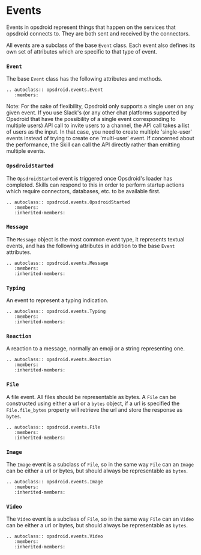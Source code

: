 # Events

Events in opsdroid represent things that happen on the services that opsdroid connects to.
They are both sent and received by the connectors.

All events are a subclass of the base `Event` class. Each event also defines its own set of attributes which are specific to that type of event.


### `Event`

The base `Event` class has the following attributes and methods.

```eval_rst
.. autoclass:: opsdroid.events.Event
   :members:
```
Note: For the sake of flexibility, Opsdroid only supports a single user on any given event. If you use Slack's (or any other chat platforms supported by Opsdroid that have the possibility of a single event corresponding to multiple users) API call to invite users to a channel, the API call takes a list of users as the input. In that case, you need to create multiple 'single-user' events instead of trying to create one 'multi-user' event. If concerned about the performance, the Skill can call the API directly rather than emitting multiple events.

### `OpsdroidStarted`

The `OpsdroidStarted` event is triggered once Opsdroid's loader has completed.
Skills can respond to this in order to perform startup actions which require connectors, databases, etc. to be available first.

```eval_rst
.. autoclass:: opsdroid.events.OpsdroidStarted
   :members:
   :inherited-members:
```

### `Message`

The `Message` object is the most common event type, it represents textual events, and has the following attributes in addition to the base `Event` attributes.

```eval_rst
.. autoclass:: opsdroid.events.Message
   :members:
   :inherited-members:
```

### `Typing`

An event to represent a typing indication.

```eval_rst
.. autoclass:: opsdroid.events.Typing
   :members:
   :inherited-members:
```

### `Reaction`

A reaction to a message, normally an emoji or a string representing one.


```eval_rst
.. autoclass:: opsdroid.events.Reaction
   :members:
   :inherited-members:
```

### `File`

A file event. All files should be representable as bytes. A `File` can be constructed using either a url or a `bytes` object, if a url is specified the `File.file_bytes` property will retrieve the url and store the response as `bytes`.


```eval_rst
.. autoclass:: opsdroid.events.File
   :members:
   :inherited-members:
```

### `Image`

The `Image` event is a subclass of `File`, so in the same way `File` can an `Image` can be either a url or bytes, but should always be representable as `bytes`.

```eval_rst
.. autoclass:: opsdroid.events.Image
   :members:
   :inherited-members:
```

### `Video`

The `Video` event is a subclass of `File`, so in the same way `File` can an `Video` can be either a url or bytes, but should always be representable as `bytes`.

```eval_rst
.. autoclass:: opsdroid.events.Video
   :members:
   :inherited-members:
```
